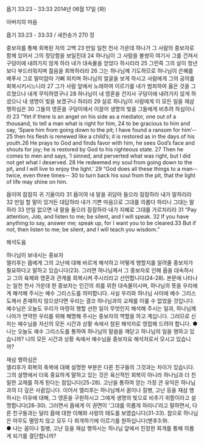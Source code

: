 욥기 33:23 - 33:33 
2014년 06월 17일 (화)

아버지의 마음



욥기 33:23 - 33:33 / 새찬송가 270 장


중보자를 통해 회복된 자의 고백
23 만일 일천 천사 가운데 하나가 그 사람의 중보자로 함께 있어서 그의 정당함을 보일진대 24 하나님이 그 사람을 불쌍히 여기사 그를 건져서 구덩이에 내려가지 않게 하라 내가 대속물을 얻었다 하시리라 25 그런즉 그의 살이 청년보다 부드러워지며 젊음을 회복하리라 26 그는 하나님께 기도하므로 하나님이 은혜를 베푸사 그로 말미암아 기뻐 외치며 하나님의 얼굴을 보게 하시고 사람에게 그의 공의를 회복시키시느니라 27 그가 사람 앞에서 노래하여 이르기를 내가 범죄하여 옳은 것을 그르쳤으나 내게 무익하였구나 28 하나님이 내 영혼을 건지사 구덩이에 내려가지 않게 하셨으니 내 생명이 빛을 보겠구나 하리라 29 실로 하나님이 사람에게 이 모든 일을 재삼 행하심은 30 그들의 영혼을 구덩이에서 이끌어 생명의 빛을 그들에게 비추려 하심이니라
23 “Yet if there is an angel on his side as a mediator, one out of a thousand, to tell a man what is right for him, 24 to be gracious to him and say, ‘Spare him from going down to the pit; I have found a ransom for him’-- 25 then his flesh is renewed like a child’s; it is restored as in the days of his youth.26 He prays to God and finds favor with him, he sees God’s face and shouts for joy; he is restored by God to his righteous state. 27 Then he comes to men and says, ‘I sinned, and perverted what was right, but I did not get what I deserved. 28 He redeemed my soul from going down to the pit, and I will live to enjoy the light.’ 29 “God does all these things to a man--twice, even three times-- 30 to turn back his soul from the pit, that the light of life may shine on him.   

욥이여 잠잠히 귀 기울이라 
31 욥이여 내 말을 귀담아 들으라 잠잠하라 내가 말하리라 32 만일 할 말이 있거든 대답하라 내가 기쁜 마음으로 그대를 의롭다 하리니 그대는 말하라 33 만일 없으면 내 말을 들으라 잠잠하라 내가 지혜로 그대를 가르치리라
31 “Pay attention, Job, and listen to me; be silent, and I will speak. 32 If you have anything to say, answer me; speak up, for I want you to be cleared.33 But if not, then listen to me; be silent, and I will teach you wisdom.”

해석도움





하나님이 보내시는 중보자  
엘리후는 욥에게 그의 고난에 대해 바르게 해석하고 어떻게 행할지를 알려줄 중보자가 필요하다고 말하고 있습니다(23). 그러면 하나님께서 그 중보자로 인해 욥을 대속하시고 그의 육체와 영혼과 관계를 회복시켜 주시리라고 선언합니다(24-28). 본문에 나타나는 일천 천사 가운데 한 중보자는 인간의 죄를 위한 대속물이시며, 하나님의 뜻을 우리에게 해석해 주시는 예수 그리스도를 의미합니다. 사실 우리와 하나님 사이에 예수 그리스도께서 존재하지 않으셨다면 우리는 결코 하나님과의 교제를 이룰 수 없었을 것입니다. 예수님은 오늘도 우리가 마땅히 행할 선한 일이 무엇인지 해석해 주시는 일과, 하나님께 나아가 연약한 우리를 위해 해명해 주시는 중보자의 역할을 하고 계십니다. 그러므로 신자는 예수님을 자신의 모든 시간과 상황 속에서 참된 해석자로 영접해 드려야 합니다. 
● 나는 오늘도 예수 그리스도를 통하여 하나님의 말씀을 깨닫고 하나님의 일을 행하고 있습니까? 나의 모든 시간과 상황 속에서 예수님을 중보자요 해석자로서 모시고 있습니까?

재삼 행하심은  
엘리후가 회복의 축복에 대해 설명한 부분은 다른 친구들의 그것과는 차이가 있습니다. 그의 설명에서 더욱 중요하게 말하고 있는 것은 육신적인 회복이 아니라 하나님과 더 친밀한 교제를 하게 된다는 점입니다(25-28). 고난을 통하여 얻는 가장 큰 유익은 하나님과의 더 깊은 사귐입니다. 이어서 엘리후는 하나님께서 꿈이나 질병, 고난 등을 재삼 행하시는 이유에 대해, 그 영혼을 구원하시고 그에게 생명의 빛으로 비추기 위함이라고 설명합니다(28-30). 그러면서 욥에게 이 권면이 ‘그대를 의롭게 하리니’라고 말하면서, 다른 친구들과는 달리 욥에 대한 이해와 사랑의 태도를 보였습니다(31-33). 참으로 하나님은 아무도 멸망치 않고 모두 다 회개하기에 이르기를 원하십니다(벧후3:9).  
● 나는 꿈이나 질병, 고난 등을 재삼 행하시는 하나님 앞에서 진정한 회개를 통해 의롭게 되기를 결단합니까?